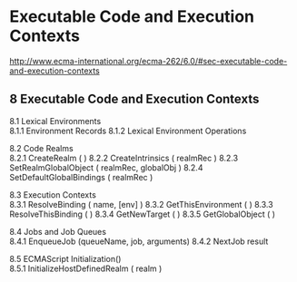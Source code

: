 # Executable Code and Execution Contexts  

http://www.ecma-international.org/ecma-262/6.0/#sec-executable-code-and-execution-contexts  

## 8 Executable Code and Execution Contexts  

8.1 Lexical Environments  
    8.1.1 Environment Records
    8.1.2 Lexical Environment Operations

8.2 Code Realms  
    8.2.1 CreateRealm ( )
    8.2.2 CreateIntrinsics ( realmRec )
    8.2.3 SetRealmGlobalObject ( realmRec, globalObj )
    8.2.4 SetDefaultGlobalBindings ( realmRec )

8.3 Execution Contexts  
    8.3.1 ResolveBinding ( name, [env] )
    8.3.2 GetThisEnvironment ( )
    8.3.3 ResolveThisBinding ( )
    8.3.4 GetNewTarget ( )
    8.3.5 GetGlobalObject ( )

8.4 Jobs and Job Queues  
    8.4.1 EnqueueJob (queueName, job, arguments)
    8.4.2 NextJob result

8.5 ECMAScript Initialization()  
    8.5.1 InitializeHostDefinedRealm ( realm )








